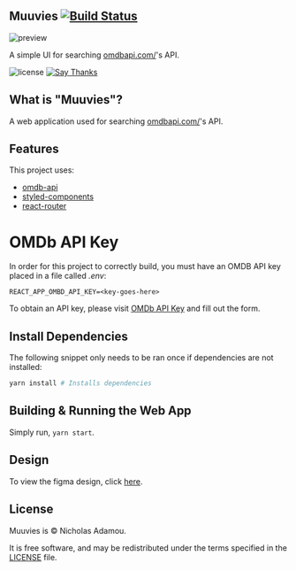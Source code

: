 ## Muuvies [![Build Status](https://travis-ci.org/nicholasadamou/muuvies.svg?branch=master)](https://travis-ci.org/nicholasadamou/muuvies)

![preview](previews/preview.gif)

A simple UI for searching [omdbapi.com/](https://www.omdbapi.com/)'s API.

![license](https://img.shields.io/apm/l/vim-mode.svg)
[![Say Thanks](https://img.shields.io/badge/say-thanks-ff69b4.svg)](https://saythanks.io/to/NicholasAdamou)

## What is "Muuvies"?

A web application used for searching [omdbapi.com/](https://www.omdbapi.com/)'s API.

## Features

This project uses:

- [omdb-api](https://www.omdbapi.com/)
- [styled-components](https://www.styled-components.com/)
- [react-router](https://github.com/ReactTraining/react-router)

# OMDb API Key

In order for this project to correctly build, you must have an OMDB API key placed in a file called _.env_:

```text
REACT_APP_OMBD_API_KEY=<key-goes-here>
```

To obtain an API key, please visit [OMDb API Key](http://www.omdbapi.com/apikey.aspx) and fill out the form.

## Install Dependencies

The following snippet only needs to be ran once if dependencies are not installed:

```bash
yarn install # Installs dependencies
```

## Building & Running the Web App

Simply run, `yarn start`.

## Design

To view the figma design, click [here](https://www.figma.com/file/NbJg775aItjxvZuC9NKaYJRy/Muuvies?node-id=0%3A1).

## License

Muuvies is © Nicholas Adamou.

It is free software, and may be redistributed under the terms specified in the [LICENSE] file.

[license]: LICENSE

